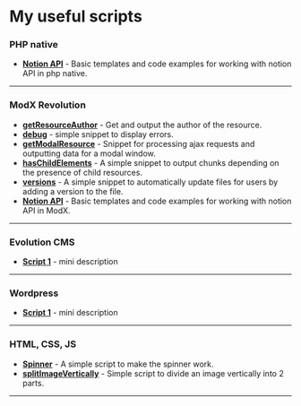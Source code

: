 # My useful scripts
### PHP native
* **[Notion API](./php-native/notion-api)** - Basic templates and code examples for working with notion API in php native.
___

### ModX Revolution
* **[getResourceAuthor](./modx-revolution/snippets/getResourceAuthor.php)** - Get and output the author of the resource.
* **[debug](./modx-revolution/snippets/debug.php)** - simple snippet to display errors.
* **[getModalResource](./modx-revolution/snippets/getModalResource.php)** - Snippet for processing ajax requests and outputting data for a modal window.
* **[hasChildElements](./modx-revolution/snippets/versions.php)** - A simple snippet to output chunks depending on the presence of child resources.
* **[versions](./modx-revolution/snippets/versions.php)** - A simple snippet to automatically update files for users by adding a version to the file.
* **[Notion API](./modx-revolution/notion-api)** - Basic templates and code examples for working with notion API in ModX.

___

### Evolution CMS
* **[Script 1](https://)** - mini description
___

### Wordpress
* **[Script 1](https://)** - mini description
___

### HTML, CSS, JS
* **[Spinner](./html-css-js/spinner.js)** - A simple script to make the spinner work.
* **[splitImageVertically](./html-css-js/splitImageVertically.js)** - Simple script to divide an image vertically into 2 parts.
___